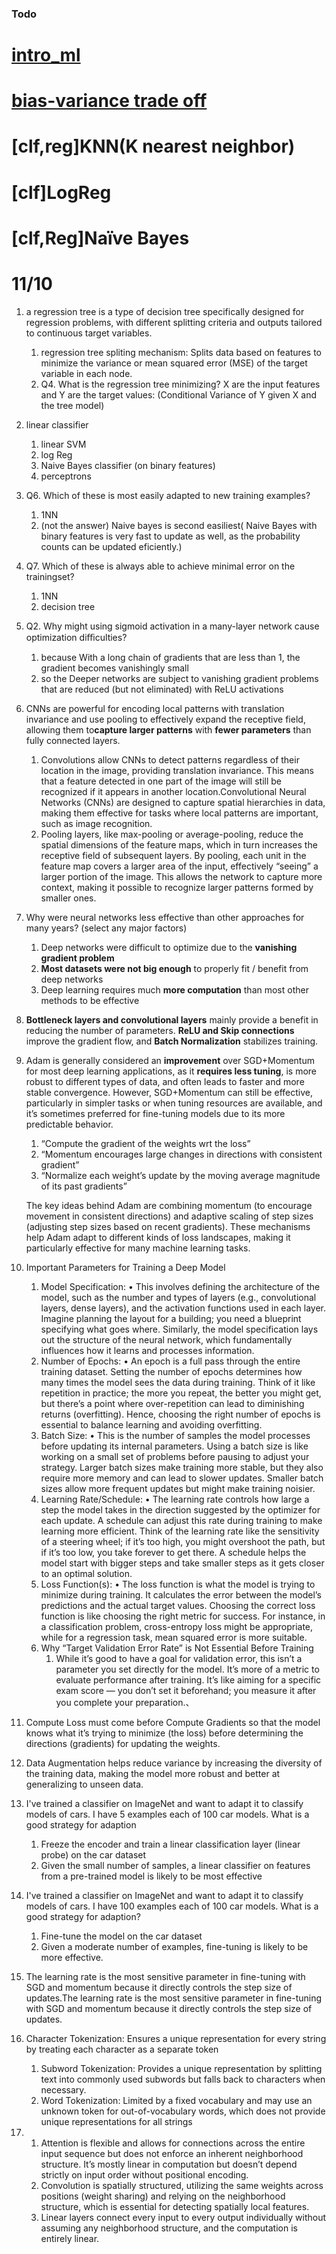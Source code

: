 ### Todo
# [intro_ml](intro_to_ml.md)

# [bias-variance trade off](/ML/bias-vairance%20trade%20off.md)


# [clf,reg]KNN(K nearest neighbor)

# [clf]LogReg

# [clf,Reg]Naïve Bayes





# 11/10
1. a regression tree is a type of decision tree specifically designed for regression problems, with different splitting criteria and outputs tailored to continuous target variables.
   1. regression tree spliting mechanism:	Splits data based on features to minimize the variance or mean squared error (MSE) of the target variable in each node.
   2. Q4. What is the regression tree minimizing? X are the input features and Y are the target values: (Conditional Variance of Y given X and the tree model)
2. linear classifier
   1. linear SVM
   2. log Reg
   3. Naive Bayes classifier (on binary features)
   4. perceptrons
3. Q6. Which of these is most easily adapted to new training examples?
   1. 1NN 
   2. (not the answer) Naive bayes is second easiliest( Naive
Bayes with binary features is very fast to update as well, as the probability counts can be
updated eficiently.)
4. Q7. Which of these is always able to achieve minimal error on the trainingset?
   1. 1NN
   2. decision tree
5. Q2. Why might using sigmoid activation in a many-layer network cause optimization diﬃculties?
   1. because With a long chain of gradients that are less than 1, the gradient becomes vanishingly small
   2. so the Deeper networks are subject to vanishing gradient problems that are reduced (but not eliminated) with ReLU activations
6. CNNs are powerful for encoding local patterns with translation invariance and use pooling to effectively expand the receptive field, allowing them to**capture larger patterns** with **fewer parameters** than fully connected layers.
   1. Convolutions allow CNNs to detect patterns regardless of their location in the image, providing translation invariance. This means that a feature detected in one part of the image will still be recognized if it appears in another location.Convolutional Neural Networks (CNNs) are designed to capture spatial hierarchies in data, making them effective for tasks where local patterns are important, such as image recognition.
   2. Pooling layers, like max-pooling or average-pooling, reduce the spatial dimensions of the feature maps, which in turn increases the receptive field of subsequent layers. By pooling, each unit in the feature map covers a larger area of the input, effectively “seeing” a larger portion of the image. This allows the network to capture more context, making it possible to recognize larger patterns formed by smaller ones.
7.  Why were neural networks less effective than other approaches for many years? (select any major factors)
    1.  Deep networks were difficult to optimize due to the **vanishing gradient problem**
    2.  **Most datasets were not big enough** to properly fit / benefit from deep networks
    3.  Deep learning requires much **more computation** than most other methods to be effective
8.  **Bottleneck layers and convolutional layers** mainly provide a benefit in reducing the number of parameters. **ReLU and Skip connections** improve the gradient flow, and **Batch Normalization** stabilizes training.
9.  Adam is generally considered an **improvement** over SGD+Momentum for most deep learning applications, as it **requires less tuning**, is more robust to different types of data, and often leads to faster and more stable convergence. However, SGD+Momentum can still be effective, particularly in simpler tasks or when tuning resources are available, and it’s sometimes preferred for fine-tuning models due to its more predictable behavior.
    1.  “Compute the gradient of the weights wrt the loss”
	2.	“Momentum encourages large changes in directions with consistent gradient”
	3.	“Normalize each weight’s update by the moving average magnitude of its past gradients”

    The key ideas behind Adam are combining momentum (to encourage movement in consistent directions) and adaptive scaling of step sizes (adjusting step sizes based on recent gradients). These mechanisms help Adam adapt to different kinds of loss landscapes, making it particularly effective for many machine learning tasks.
10. Important Parameters for Training a Deep Model

	1.	Model Specification:
	•	This involves defining the architecture of the model, such as the number and types of layers (e.g., convolutional layers, dense layers), and the activation functions used in each layer. Imagine planning the layout for a building; you need a blueprint specifying what goes where. Similarly, the model specification lays out the structure of the neural network, which fundamentally influences how it learns and processes information.
	2.	Number of Epochs:
	•	An epoch is a full pass through the entire training dataset. Setting the number of epochs determines how many times the model sees the data during training. Think of it like repetition in practice; the more you repeat, the better you might get, but there’s a point where over-repetition can lead to diminishing returns (overfitting). Hence, choosing the right number of epochs is essential to balance learning and avoiding overfitting.
	3.	Batch Size:
	•	This is the number of samples the model processes before updating its internal parameters. Using a batch size is like working on a small set of problems before pausing to adjust your strategy. Larger batch sizes make training more stable, but they also require more memory and can lead to slower updates. Smaller batch sizes allow more frequent updates but might make training noisier.
	4.	Learning Rate/Schedule:
	•	The learning rate controls how large a step the model takes in the direction suggested by the optimizer for each update. A schedule can adjust this rate during training to make learning more efficient. Think of the learning rate like the sensitivity of a steering wheel; if it’s too high, you might overshoot the path, but if it’s too low, you take forever to get there. A schedule helps the model start with bigger steps and take smaller steps as it gets closer to an optimal solution.
	5.	Loss Function(s):
	•	The loss function is what the model is trying to minimize during training. It calculates the error between the model’s predictions and the actual target values. Choosing the correct loss function is like choosing the right metric for success. For instance, in a classification problem, cross-entropy loss might be appropriate, while for a regression task, mean squared error is more suitable.
    6. Why “Target Validation Error Rate” is Not Essential Before Training
       1. While it’s good to have a goal for validation error, this isn’t a parameter you set directly for the model. It’s more of a metric to evaluate performance after training. It’s like aiming for a specific exam score — you don’t set it beforehand; you measure it after you complete your preparation.、
 11. Compute Loss must come before Compute Gradients so that the model knows what it’s trying to minimize (the loss) before determining the directions (gradients) for updating the weights.
 12. Data Augmentation helps reduce variance by increasing the diversity of the training data, making the model more robust and better at generalizing to unseen data.
 13. I've trained a classifier on ImageNet and want to adapt it to classify models of cars. I have 5 examples each of 100 car models. What is a good strategy for adaption
     1.  Freeze the encoder and train a linear classification layer (linear probe) on the car dataset
     2.  Given the small number of samples, a linear classifier on features from a pre-trained model is likely to be most effective
 14. I've trained a classifier on ImageNet and want to adapt it to classify models of cars. I have 100 examples each of 100 car models. What is a good strategy for adaption?
     1.  Fine-tune the model on the car dataset
     2.  Given a moderate number of examples, fine-tuning is likely to be more effective.
11. The learning rate is the most sensitive parameter in fine-tuning with SGD and momentum because it directly controls the step size of updates.The learning rate is the most sensitive parameter in fine-tuning with SGD and momentum because it directly controls the step size of updates.
12. Character Tokenization: Ensures a unique representation for every string by treating each character as a separate token
    1.  Subword Tokenization: Provides a unique representation by splitting text into commonly used subwords but falls back to characters when necessary.
    2.  Word Tokenization: Limited by a fixed vocabulary and may use an unknown token for out-of-vocabulary words, which does not provide unique representations for all strings
13. 
    1.  Attention is flexible and allows for connections across the entire input sequence but does not enforce an inherent neighborhood structure. It’s mostly linear in computation but doesn’t depend strictly on input order without positional encoding.
    2.  Convolution is spatially structured, utilizing the same weights across positions (weight sharing) and relying on the neighborhood structure, which is essential for detecting spatially local features.
    3.  Linear layers connect every input to every output individually without assuming any neighborhood structure, and the computation is entirely linear.

